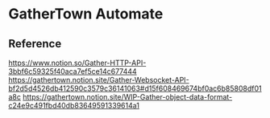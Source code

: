 # GatherTown Automate


## Reference
https://www.notion.so/Gather-HTTP-API-3bbf6c59325f40aca7ef5ce14c677444
https://gathertown.notion.site/Gather-Websocket-API-bf2d5d4526db412590c3579c36141063#d15f608469674bf0ac6b85808df01a8c
https://gathertown.notion.site/WIP-Gather-object-data-format-c24e9c491fbd40db83649591339614a1